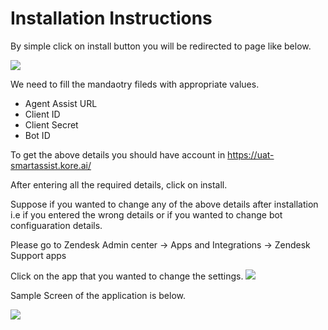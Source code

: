 # Installation Instructions

By simple click on install button you will be redirected to page like below.


<img
  src="./translations/Instruction-1.png"
  style="display: inline-block; margin: 0 auto; max-width: 300px">

  We need to fill the mandaotry fileds with appropriate values.
  
* Agent Assist URL
* Client ID
* Client Secret
* Bot ID

To get the above details you should have account in https://uat-smartassist.kore.ai/

After entering all the required details, click on install.

Suppose if you wanted to change any of the above details after installation i.e if you entered the wrong details or if you wanted to change bot configuaration details.

Please go to Zendesk Admin center &#8594; Apps and Integrations &#8594; Zendesk Support apps 

Click on the app that you wanted to change the settings.
<img
  src="./translations/update.gif"
  style="display: inline-block; margin: 0 auto; max-width: 300px">


Sample Screen of the application is below.

<img
  src="./translations/sample.png"
  style="display: inline-block; margin: 0 auto; max-width: 300px">